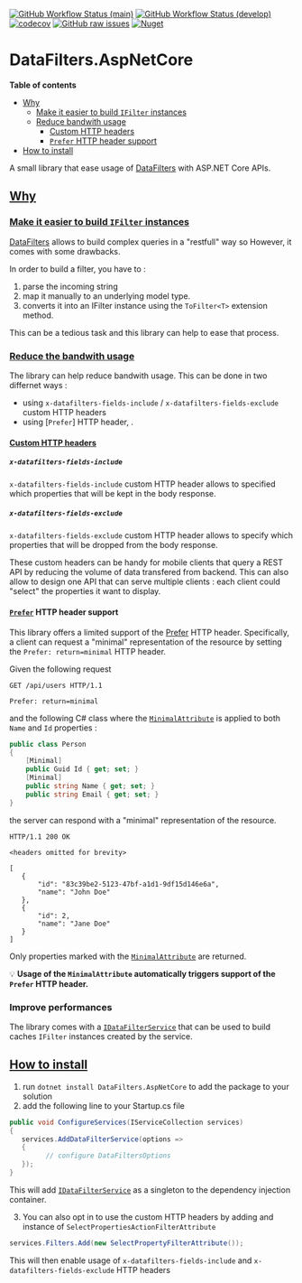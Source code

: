 ﻿[![GitHub Workflow Status (main)](https://img.shields.io/github/workflow/status/candoumbe/datafilters.aspnetcore/deployment/main?label=main)](https://github.com/candoumbe/DataFilters.AspNetCore/actions/workflows/deployment.yml)
[![GitHub Workflow Status (develop)](https://img.shields.io/github/workflow/status/candoumbe/datafilters.aspnetcore/integration/develop?label=develop)](https://github.com/candoumbe/DataFilters.AspNetCore/actions/workflows/continous.yml)
[![codecov](https://codecov.io/gh/candoumbe/DataFilters.aspnetcore/branch/develop/graph/badge.svg?token=FHSC41A4X3)](https://codecov.io/gh/candoumbe/DataFilters.aspnetcore)
[![GitHub raw issues](https://img.shields.io/github/issues-raw/candoumbe/datafilters.aspnetcore)](https://github.com/candoumbe/datafilters.aspnetcore/issues)
[![Nuget](https://img.shields.io/nuget/vpre/datafilters.aspnetcore)](https://nuget.org/packages/datafilters)
#  DataFilters.AspNetCore <!-- omit in toc -->

**Table of contents**
- <a href='#why'>Why</a>
  - <a href='#build-ifilters'>Make it easier to build `IFilter` instances</a>
  - <a href='#reduce-bandwith-usage'>Reduce bandwith usage</a>
    - <a href='#custom-http-headers'>Custom HTTP headers</a>
    - <a href='#prefer-http-header-support'>`Prefer` HTTP header support</a>
- <a href='#how-to-install'>How to install</a>


A small library that ease usage of [DataFilters][datafilters-nupkg] with ASP.NET Core APIs.

## <a href="#" id="why">Why</a>

### <a href="#" id="build-ifilters">Make it easier to build `IFilter` instances</a>
[DataFilters][datafilters-nupkg] allows to build complex queries in a "restfull" way so 
However, it comes with some drawbacks.

In order to build a filter, you have to :

1. parse the incoming string
2. map it manually to an underlying model type.
3. converts it into an IFilter instance using the `ToFilter<T>` extension method.

This can be a tedious task and this library can help to ease that process.

### <a href="#" id="reduce-bandwith-usage">Reduce the bandwith usage</a>
The library can help reduce bandwith usage. This can be done in two  differnet ways : 
- using `x-datafilters-fields-include` / `x-datafilters-fields-exclude` custom HTTP headers
- using [`Prefer`] HTTP header,  .

#### <a href="#" id="custom-http-headers"> Custom HTTP headers</a>

##### `x-datafilters-fields-include`
`x-datafilters-fields-include` custom HTTP header allows to specified which properties that will be kept in the body response.

##### `x-datafilters-fields-exclude` 
`x-datafilters-fields-exclude` custom HTTP header allows to specify which properties that will be 
dropped from the body response.

These custom headers can be handy for mobile clients that query a REST API by reducing the volume 
of data transfered from backend. This can also allow to design one API that can serve multiple clients :
each client could "select" the properties it want to display.

#### <a href="#" id="prefer-http-header-support">[`Prefer`](https://httpwg.org/specs/rfc7240.html) HTTP header support</a>

This library offers a limited support of the [Prefer](https://httpwg.org/specs/rfc7240.html) HTTP header. 
Specifically, a client can request a "minimal" representation of the resource by setting the `Prefer: return=minimal` HTTP header.

Given the following request
```http
GET /api/users HTTP/1.1

Prefer: return=minimal
```

and the following C# class where the [`MinimalAttribute`](/src/DataFilters.AspNetCore/Attributes/MinimalAttribute.cs)
is applied to both `Name` and `Id` properties :


```csharp
public class Person
{
    [Minimal]
    public Guid Id { get; set; }
    [Minimal]
    public string Name { get; set; }
    public string Email { get; set; }
}
```

the server can respond with a "minimal" representation of the resource.

```http
HTTP/1.1 200 OK

<headers omitted for brevity>

[
   {
       "id": "83c39be2-5123-47bf-a1d1-9df15d146e6a",
       "name": "John Doe"
   },
   {
       "id": 2,
       "name": "Jane Doe"
   }
]
```

Only properties marked with the [`MinimalAttribute`](/src/DataFilters.AspNetCore/Attributes/MinimalAttribute.cs) are returned.

💡 <strong> Usage of the `MinimalAttribute` automatically triggers support of the `Prefer` HTTP header.</strong>


### Improve performances
The library comes with a [`IDataFilterService`](/src/DataFilters.AspNetCore/IDataFilterService.cs)  that can be used to build caches `IFilter` instances created by the service.


## <a href='#' id='how-to-install'>How to install</a>

1. run `dotnet install DataFilters.AspNetCore` to add the package to your solution
2. add the following line to your Startup.cs file

```csharp
public void ConfigureServices(IServiceCollection services)
{
   services.AddDataFilterService(options => 
   {
         // configure DataFiltersOptions
   });
}
```
This will add [`IDataFilterService`](/src/DataFilters.AspNetCore/IDataFilterService.cs) as a singleton to the dependency injection container.

3. You can also opt in to use the custom HTTP headers by adding and instance of `SelectPropertiesActionFilterAttribute`
```csharp
services.Filters.Add(new SelectPropertyFilterAttribute());
```


This will then enable usage of `x-datafilters-fields-include` and `x-datafilters-fields-exclude` HTTP headers


[datafilters-nupkg]: https://nuget.org/packages/DataFilters